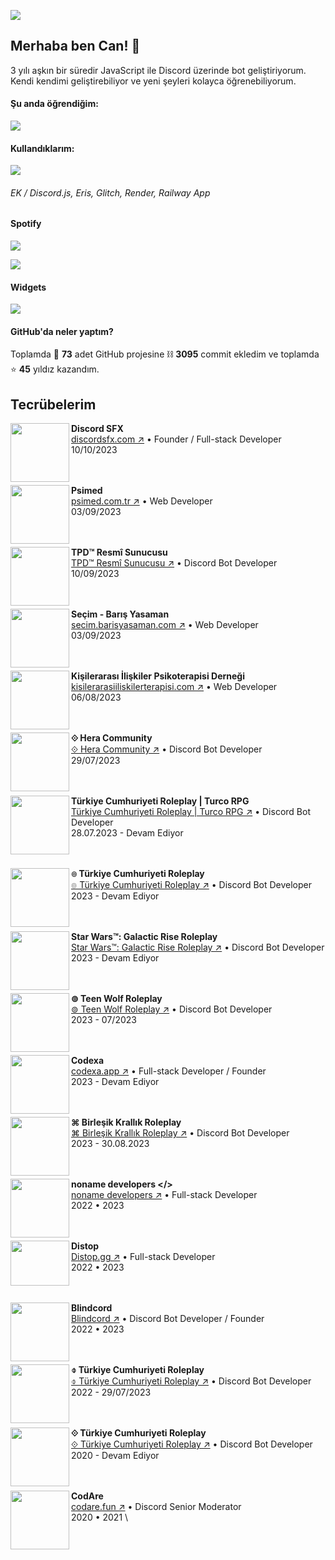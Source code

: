 ![](https://komarev.com/ghpvc/?username=chimpdev)<br>

## Merhaba ben Can! 👋
3 yılı aşkın bir süredir JavaScript ile Discord üzerinde bot geliştiriyorum.<br>
Kendi kendimi geliştirebiliyor ve yeni şeyleri kolayca öğrenebiliyorum. 

#### Şu anda öğrendiğim:
<img src='https://skillicons.dev/icons?i=py,mysql,next'/>

#### Kullandıklarım:
<img src='https://skillicons.dev/icons?i=js,nodejs,express,html,css,tailwind,vscode,mongodb,sqlite,heroku,vercel'/>
<h6>EK / Discord.js, Eris, Glitch, Render, Railway App</h6>

#### Spotify
![](https://spotify-github-profile.vercel.app/api/view.svg?uid=u8dj98w8u9ckpmsnfplfjtp22&cover_image=true&theme=natemoo-re&show_offline=true&background_color=000000&interchange=false&bar_color=1ED760&bar_color_cover=false) 

![](https://spotify-recently-played-readme.vercel.app/api?user=u8dj98w8u9ckpmsnfplfjtp22)

#### Widgets
![](https://github-readme-stats.vercel.app/api/top-langs/?username=chimpdev&layout=compact&theme=dark&hide_border=true&custom_title=En%20%C3%87ok%20Kullan%C4%B1lan%20Diller&card_width=400)

#### GitHub'da neler yaptım?
Toplamda 📁 **73** adet GitHub projesine ⛓ **3095** commit ekledim ve toplamda ⭐ **45** yıldız kazandım.
<br/>

## Tecrübelerim
[<img align="left" height="94px" width="94px" src="https://discordsfx.com/favicon.png"/>](https://discordsfx.com)

**Discord SFX** \
[discordsfx.com ↗︎](https://discordsfx.com) • Founder / Full-stack Developer \
10/10/2023 \
<br/><br/>

[<img align="left" height="94px" width="94px" src="https://psimed.com.tr/favicon.png"/>](https://psimed.com.tr)

**Psimed** \
[psimed.com.tr ↗︎](https://psimed.com.tr) • Web Developer \
03/09/2023 \
<br/><br/>

[<img align="left" height="94px" width="94px" src="https://i.imgur.com/A4wSU2N.png"/>](https://discord.gg/wjCaTpscfS)

**TPD™ Resmî Sunucusu** \
[TPD™ Resmî Sunucusu ↗︎](https://discord.gg/wjCaTpscfS) • Discord Bot Developer \
10/09/2023 \
<br/><br/>

[<img align="left" height="94px" width="94px" src="https://i.imgur.com/BWoVbVa.png"/>](https://secim.barisyasaman.com)

**Seçim - Barış Yasaman** \
[secim.barisyasaman.com ↗︎](https://secim.barisyasaman.com) • Web Developer \
03/09/2023 \
<br/><br/>

[<img align="left" height="94px" width="94px" src="https://i.imgur.com/LnUGGvE.png"/>](https://kisilerarasiiliskilerterapisi.com)

**Kişilerarası İlişkiler Psikoterapisi Derneği** \
[kisilerarasiiliskilerterapisi.com ↗︎](https://kisilerarasiiliskilerterapisi.com) • Web Developer \
06/08/2023 \
<br/><br/>

[<img align="left" height="94px" width="94px" src="https://i.imgur.com/h4H8ZJu.png"/>](https://discord.gg/heracommunity)

**⟐ Hera Community** \
[⟐ Hera Community ↗︎](https://discord.gg/heracommunity) • Discord Bot Developer \
29/07/2023 \
<br/><br/>

[<img align="left" height="94px" width="94px" src="https://cdn.discordapp.com/icons/1054115480396369951/69f2c248060d854ee383be25eb6a1a32.png"/>](https://discord.gg/hrmShbk7WC)

**Türkiye Cumhuriyeti Roleplay | Turco RPG** \
[Türkiye Cumhuriyeti Roleplay | Turco RPG ↗︎](https://discord.gg/hrmShbk7WC) • Discord Bot Developer \
28.07.2023 - Devam Ediyor \
<br/><br/>

[<img align="left" height="94px" width="94px" src="https://cdn.discordapp.com/icons/1120034775663657013/a_bbfea6a03c26ba765e9d96bab12f3735.png"/>](https://discord.gg/kYZE4fxhqq)

**๏ Türkiye Cumhuriyeti Roleplay** \
[๏ Türkiye Cumhuriyeti Roleplay ↗︎](https://discord.gg/ctqhVp5eyv) • Discord Bot Developer \
2023 - Devam Ediyor \
<br/><br/>

[<img align="left" height="94px" width="94px" src="https://cdn.discordapp.com/icons/1094312785556545647/a_92cbf2209f15b242cd67a622c46395f2.png"/>](https://discord.gg/ctqhVp5eyv)

**Star Wars™: Galactic Rise Roleplay** \
[Star Wars™: Galactic Rise Roleplay ↗︎](https://discord.gg/ctqhVp5eyv) • Discord Bot Developer \
2023 - Devam Ediyor \
<br/><br/>

[<img align="left" height="94px" width="94px" src="https://cdn.discordapp.com/icons/1076438920008581150/a_c80a5084531540456e8c3f660a22c076.png"/>](https://discord.gg/twrp)

**⊚ Teen Wolf Roleplay** \
[⊚ Teen Wolf Roleplay ↗︎](https://discord.gg/twrp) • Discord Bot Developer \
2023 - 07/2023 \
<br/><br/>

[<img align="left" height="94px" width="94px" src="https://cdn.discordapp.com/icons/1077101686268629052/19b757c5cd443b5bfc4da38dd56cfd1d.png"/>](https://discord.gg/gtHXyNTZ9d)

**Codexa** \
[codexa.app ↗︎](https://codexa.app) • Full-stack Developer / Founder \
2023 - Devam Ediyor \
<br/><br/>

[<img align="left" height="94px" width="94px" src="https://cdn.discordapp.com/icons/1061652868337254561/a_ed03c07a55a9a3ed53608038bc501ed0.png"/>](https://discord.gg/NugXr5VX7r)

**⌘ Birleşik Krallık Roleplay** \
[⌘ Birleşik Krallık Roleplay ↗︎](https://discord.gg/NugXr5VX7r) • Discord Bot Developer \
2023 - 30.08.2023 \
<br/><br/>

[<img align="left" height="94px" width="94px" src="https://cdn.discordapp.com/icons/989170929865211904/0272a7571210a5a8452f261ca9fc7932.png"/>](https://discord.gg/nonamedevelopers)

**noname developers </>**  \
[noname developers ↗︎](https://discord.gg/nonamedevelopers) • Full-stack Developer \
2022 • 2023 \
<br/><br/>

[<img align="left" height="72px" width="94px" src="https://dcturkiye.com/data/XenGenTr/xengentr_resimlikonular/7084.jpg"/>](https://distop.gg)

**Distop** \
[Distop.gg ↗︎](https://distop.gg) • Full-stack Developer \
2022 • 2023 \
<br/><br/>

[<img align="left" height="94px" width="94px" src="https://cdn.discordapp.com/icons/1025757094583996436/4f73e476c97f545826bb23c788685ef8.png"/>](https://discord.gg/blindcord)

**Blindcord** \
[Blindcord ↗︎](https://discord.gg/blindcord) • Discord Bot Developer / Founder \
2022 • 2023 \
<br/><br/>

[<img align="left" height="94px" width="94px" src="https://cdn.discordapp.com/icons/929071610986659880/a_05b49f5969b379d04048a4baf2ded063.png"/>](https://discord.gg/tcrp)

**⌽ Türkiye Cumhuriyeti Roleplay** \
[⌽ Türkiye Cumhuriyeti Roleplay ↗︎](https://discord.gg/tcrp) • Discord Bot Developer \
2022 - 29/07/2023 \
<br/><br/>

[<img align="left" height="94px" width="94px" src="https://cdn.discordapp.com/icons/652564225130233867/a_ffdd29649677f5fcc7ce5bd9d77f39b4.png"/>](https://discord.gg/trrp)

**⟐ Türkiye Cumhuriyeti Roleplay** \
[⟐ Türkiye Cumhuriyeti Roleplay ↗︎](https://discord.gg/trrp) • Discord Bot Developer \
2020 - Devam Ediyor  \
<br/><br/>

[<img align="left" height="94px" width="94px" src="https://cdn.discordapp.com/attachments/715886415296069652/759848282422771732/New_Project_63_7E2F688.png"/>](https://codare.fun)

**CodAre** \
[codare.fun ↗︎](https://codare.fun/) • Discord Senior Moderator \
2020 • 2021 \
